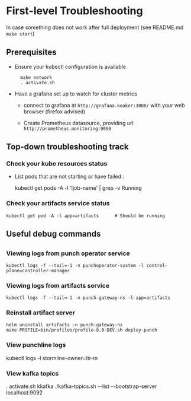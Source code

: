 # First-level Troubleshooting



In case something does not work after full deployment (see README.md `make start`)

## Prerequisites

* Ensure your kubectl configuration is available

		make network
		. activate.sh

* Have a grafana set up to watch for cluster metrics

	- connect to grafana	at `http://grafana.kooker:3000/` with your web browser (firefox advised)
	
	- Create  Prometheus datasource, providing url `http://prometheus.monitoring:9090`
	

## Top-down troubleshooting track



### Check your kube resources status

* List pods that are not starting or have failed :

	kubectl get pods -A -l '!job-name' | grep -v Running


### Check your artifacts service status
	
	kubectl get pod -A -l app=artifacts      # Should be running
	


## Useful debug commands


## 


### Viewing logs from punch operator service

	kubectl logs -f --tail=-1 -n punchoperator-system -l control-plane=controller-manager


### Viewing logs from artifacts service

	kubectl logs -f --tail=-1 -n punch-gateway-ns -l app=artifacts

### Reinstall artifact server

	helm uninstall artifacts -n punch-gateway-ns
	make PROFILE=bin/profiles/profile-8.0-DEV.sh deploy-punch

### View punchline logs

kubectl logs -l stormline-owner=ltr-in

### View kafka topics

. activate.sh
kkafka ./kafka-topics.sh --list  --bootstrap-server localhost:9092
